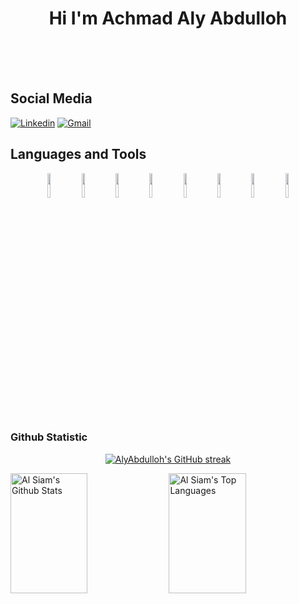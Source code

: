 <h1 align="center">Hi I'm Achmad Aly Abdulloh</h1>
<br><br><br>

## Social Media
[![Linkedin](https://img.shields.io/badge/-LinkedIn-blue?style=plastic&logo=Linkedin&logoColor=white)](https://www.linkedin.com/in/achmad-aly-abdulloh-975035221/)
[![Gmail](https://img.shields.io/badge/-Gmail-c14438?style=plastic&labelColor=fff&logo=Gmail&logoColor=c4302b)](mailto:achmadalyabdulloh@gmail.com)

## Languages and Tools

<p align="center">
<img width="10%" src="https://www.vectorlogo.zone/logos/php/php-ar21.svg">
<img width="10%" src="https://www.vectorlogo.zone/logos/laravel/laravel-ar21.svg">
<img width="10%" src="https://www.vectorlogo.zone/logos/python/python-ar21.svg">
<img width="10%" src="https://www.vectorlogo.zone/logos/java/java-ar21.svg">
<!-- <img width="10%" src="https://www.vectorlogo.zone/logos/flutterio/flutterio-ar21.svg">
<img width="10%" src="https://www.vectorlogo.zone/logos/android/android-ar21.svg"> -->
<img width="10%" src="https://www.vectorlogo.zone/logos/javascript/javascript-ar21.svg">
<img width="10%" src="https://www.vectorlogo.zone/logos/angular/angular-ar21.svg">
<img width="10%" src="https://www.vectorlogo.zone/logos/mysql/mysql-ar21.svg">
<img width="10%" src="https://www.vectorlogo.zone/logos/git-scm/git-scm-ar21.svg">
</p>

### Github Statistic
<p align="center">
  <a href="https://github.com/AlyAbdulloh">
    <img src="https://github-readme-streak-stats.herokuapp.com/?user=AlyAbdulloh&theme=tokyonight&hide_border=true" alt="AlyAbdulloh's GitHub streak"/>
  </a>
</p>
<a> 
  <a href="https://github.com/AlyAbdulloh"><img alt="Al Siam's Github Stats" src="https://denvercoder1-github-readme-stats.vercel.app/api?username=AlyAbdulloh&show_icons=true&count_private=true&theme=tokyonight&hide_border=true" height="192px" width="49.5%"/></a>
  <a href="https://github.com/AlyAbdulloh"><img alt="Al Siam's Top Languages" src="https://denvercoder1-github-readme-stats.vercel.app/api/top-langs/?username=AlyAbdulloh&langs_count=8&layout=compact&theme=tokyonight&hide_border=true" height="192px" width="49.5%"/></a>
  <br/>
</a>
